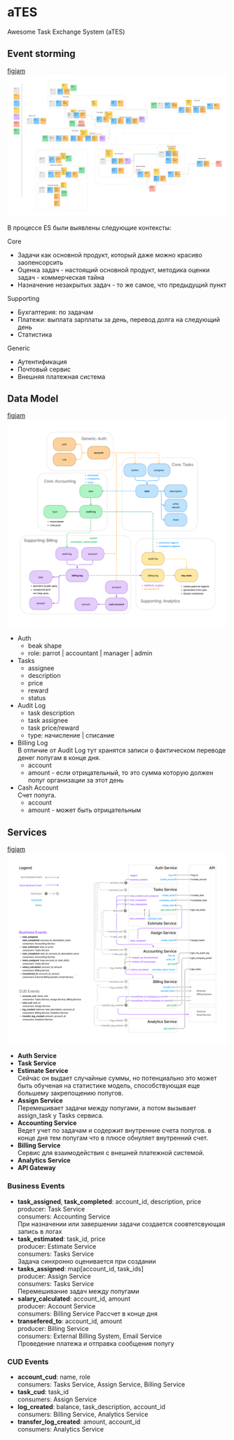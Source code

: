 # aTES
Awesome Task Exchange System (aTES)

## Event storming
[figjam](https://www.figma.com/file/ebpT7DXiab2QKsrGreeuhF/async-arch.aTES?node-id=44%3A1131)
![event storming](event-storming.png)

В процессе ES были выявлены следующие контексты:

Core
- Задачи как основной продукт, который даже можно красиво заопенсорсить
- Оценка задач - настоящий основной продукт, методика оценки задач - коммерческая тайна
- Назначение незакрытых задач - то же самое, что предыдущий пункт

Supporting
- Бухгалтерия: по задачам
- Платежи: выплата зарплаты за день, перевод долга на следующий день
- Статистика

Generic 
- Аутентификация
- Почтовый сервис
- Внешняя платежная система

## Data Model
[figjam](https://www.figma.com/file/ebpT7DXiab2QKsrGreeuhF/async-arch.aTES?node-id=43%3A1372)
![event storming](data-model.png)

- Auth
  - beak shape
  - role: parrot | accountant | manager | admin
- Tasks
  - assignee
  - description
  - price
  - reward
  - status
- Audit Log  
  - task description
  - task assignee
  - task price/reward
  - type: начисление | списание 
- Billing Log  
  В отличие от Audit Log тут хранятся записи о фактическом переводе денег попугам в конце дня.
  - account
  - amount - если отрицательный, то это сумма которую должен попуг организации за этот день
- Cash Account  
  Счет попуга.
  - account
  - amount - может быть отрицательным

## Services
[figjam](https://www.figma.com/file/ebpT7DXiab2QKsrGreeuhF/async-arch.aTES?node-id=43%3A1371)
![event storming](services.png)

- **Auth Service**
- **Task Service**
- **Estimate Service**  
  Сейчас он выдает случайные суммы, но потенциально это может быть обученая на статистике модель, cпособствующая еще большему закрепощению попугов.
- **Assign Service**  
  Перемешивает задачи между попугами, а потом вызывает assign_task у Tasks сервиса.
- **Accounting Service**  
  Ведет учет по задачам и содержит внутренние счета попугов.
  в конце дня тем попугам что в плюсе обнуляет внутренний счет.
- **Billing Service**  
  Сервис для взаимодействия с внешней платежной системой.
- **Analytics Service**
- **API Gateway**

### Business Events
- **task_assigned**, **task_completed**: account_id, description, price  
  producer: Task Service  
  consumers: Accounting Service  
  При назначении или завершении задачи создается соовтетсвующая запись в логах
- **task_estimated**: task_id, price  
  producer: Estimate Service  
  consumers: Tasks Service  
  Задача синхронно оценивается при создании
- **tasks_assigned**: map[account_id, task_ids]  
  producer: Assign Service  
  consumers: Tasks Service  
  Перемешивание задач между попугами  
- **salary_calculated**: account_id, amount  
  producer: Account Service  
  consumers: Billing Service
  Рассчет в конце дня  
- **transefered_to**: account_id, amount  
  producer: Billing Service  
  consumers: External Billing System, Email Service  
  Проведение платежа и отправка сообщения попугу

### CUD Events
- **account_cud**: name, role  
  consumers: Tasks Service, Assign Service, Billing Service
- **task_cud**: task_id  
  consumers: Assign Service  
- **log_created**: balance, task_description, account_id  
  consumers: Billing Service, Analytics Service
- **transfer_log_created**: amount, account_id  
  consumers: Analytics Service